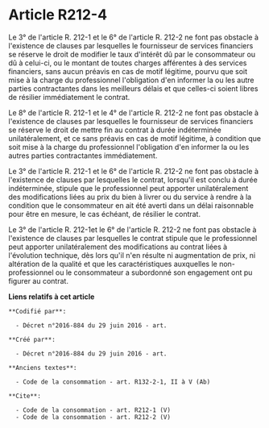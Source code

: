 # Article R212-4

Le 3° de l'article R. 212-1 et le 6° de l'article R. 212-2 ne font pas obstacle à l'existence de clauses par lesquelles le
fournisseur de services financiers se réserve le droit de modifier le taux d'intérêt dû par le consommateur ou dû à celui-ci,
ou le montant de toutes charges afférentes à des services financiers, sans aucun préavis en cas de motif légitime, pourvu que
soit mise à la charge du professionnel l'obligation d'en informer la ou les autre parties contractantes dans les meilleurs
délais et que celles-ci soient libres de résilier immédiatement le contrat. 

Le 8° de l'article R. 212-1 et le 4° de l'article R. 212-2 ne font pas obstacle à l'existence de clauses par lesquelles le
fournisseur de services financiers se réserve le droit de mettre fin au contrat à durée indéterminée unilatéralement, et ce
sans préavis en cas de motif légitime, à condition que soit mise à la charge du professionnel l'obligation d'en informer la
ou les autres parties contractantes immédiatement. 

Le 3° de l'article R. 212-1 et le 6° de l'article R. 212-2 ne font pas obstacle à l'existence de clauses par lesquelles le
contrat, lorsqu'il est conclu à durée indéterminée, stipule que le professionnel peut apporter unilatéralement des
modifications liées au prix du bien à livrer ou du service à rendre à la condition que le consommateur en ait été averti dans
un délai raisonnable pour être en mesure, le cas échéant, de résilier le contrat. 

Le 3° de l'article R. 212-1et le 6° de l'article R. 212-2 ne font pas obstacle à l'existence de clauses par lesquelles le
contrat stipule que le professionnel peut apporter unilatéralement des modifications au contrat liées à l'évolution
technique, dès lors qu'il n'en résulte ni augmentation de prix, ni altération de la qualité et que les caractéristiques
auxquelles le non-professionnel ou le consommateur a subordonné son engagement ont pu figurer au contrat.

**Liens relatifs à cet article**

	**Codifié par**:

	  - Décret n°2016-884 du 29 juin 2016 - art.

	**Créé par**:

	  - Décret n°2016-884 du 29 juin 2016 - art.

	**Anciens textes**:

	  - Code de la consommation - art. R132-2-1, II à V (Ab)

	**Cite**:

	  - Code de la consommation - art. R212-1 (V)
	  - Code de la consommation - art. R212-2 (V)

